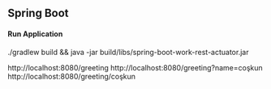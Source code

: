 ## Spring Boot 
#### Run Application
./gradlew build && java -jar build/libs/spring-boot-work-rest-actuator.jar




http://localhost:8080/greeting
http://localhost:8080/greeting?name=coşkun
http://localhost:8080/greeting/coşkun